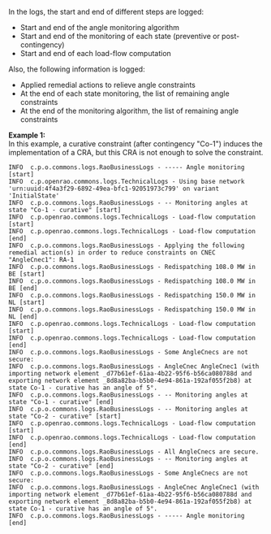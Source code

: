 In the logs, the start and end of different steps are logged:  
- Start and end of the angle monitoring algorithm
- Start and end of the monitoring of each state (preventive or post-contingency)
- Start and end of each load-flow computation  

Also, the following information is logged:
- Applied remedial actions to relieve angle constraints
- At the end of each state monitoring, the list of remaining angle constraints
- At the end of the monitoring algorithm, the list of remaining angle constraints

**Example 1:**  
In this example, a curative constraint (after contingency "Co-1") induces the implementation of a CRA, but this CRA is 
not enough to solve the constraint.

~~~
INFO  c.p.o.commons.logs.RaoBusinessLogs - ----- Angle monitoring [start]
INFO  c.p.openrao.commons.logs.TechnicalLogs - Using base network 'urn:uuid:4f4a3f29-6892-49ea-bfc1-92051973c799' on variant 'InitialState'
INFO  c.p.o.commons.logs.RaoBusinessLogs - -- Monitoring angles at state "Co-1 - curative" [start]
INFO  c.p.openrao.commons.logs.TechnicalLogs - Load-flow computation [start]
INFO  c.p.openrao.commons.logs.TechnicalLogs - Load-flow computation [end]
INFO  c.p.o.commons.logs.RaoBusinessLogs - Applying the following remedial action(s) in order to reduce constraints on CNEC "AngleCnec1": RA-1
INFO  c.p.o.commons.logs.RaoBusinessLogs - Redispatching 108.0 MW in BE [start]
INFO  c.p.o.commons.logs.RaoBusinessLogs - Redispatching 108.0 MW in BE [end]
INFO  c.p.o.commons.logs.RaoBusinessLogs - Redispatching 150.0 MW in NL [start]
INFO  c.p.o.commons.logs.RaoBusinessLogs - Redispatching 150.0 MW in NL [end]
INFO  c.p.openrao.commons.logs.TechnicalLogs - Load-flow computation [start]
INFO  c.p.openrao.commons.logs.TechnicalLogs - Load-flow computation [end]
INFO  c.p.o.commons.logs.RaoBusinessLogs - Some AngleCnecs are not secure:
INFO  c.p.o.commons.logs.RaoBusinessLogs - AngleCnec AngleCnec1 (with importing network element _d77b61ef-61aa-4b22-95f6-b56ca080788d and exporting network element _8d8a82ba-b5b0-4e94-861a-192af055f2b8) at state Co-1 - curative has an angle of 5°.
INFO  c.p.o.commons.logs.RaoBusinessLogs - -- Monitoring angles at state "Co-1 - curative" [end]
INFO  c.p.o.commons.logs.RaoBusinessLogs - -- Monitoring angles at state "Co-2 - curative" [start]
INFO  c.p.openrao.commons.logs.TechnicalLogs - Load-flow computation [start]
INFO  c.p.openrao.commons.logs.TechnicalLogs - Load-flow computation [end]
INFO  c.p.o.commons.logs.RaoBusinessLogs - All AngleCnecs are secure.
INFO  c.p.o.commons.logs.RaoBusinessLogs - -- Monitoring angles at state "Co-2 - curative" [end]
INFO  c.p.o.commons.logs.RaoBusinessLogs - Some AngleCnecs are not secure:
INFO  c.p.o.commons.logs.RaoBusinessLogs - AngleCnec AngleCnec1 (with importing network element _d77b61ef-61aa-4b22-95f6-b56ca080788d and exporting network element _8d8a82ba-b5b0-4e94-861a-192af055f2b8) at state Co-1 - curative has an angle of 5°.
INFO  c.p.o.commons.logs.RaoBusinessLogs - ----- Angle monitoring [end]
~~~
